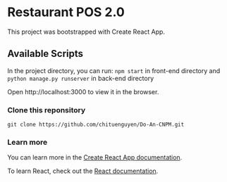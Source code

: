 # Restaurant POS 2.0
This project was bootstrapped with Create React App.
## Available Scripts
In the project directory, you can run:
`npm start` in front-end directory and `python manage.py runserver` in back-end directory
<space><space>

Open http://localhost:3000 to view it in the browser.

<space> </space>
### Clone this reponsitory 
`git clone https://github.com/chituenguyen/Do-An-CNPM.git`

### Learn more
You can learn more in the [Create React App documentation](https://facebook.github.io/create-react-app/docs/getting-started).

To learn React, check out the [React documentation](https://reactjs.org/).
